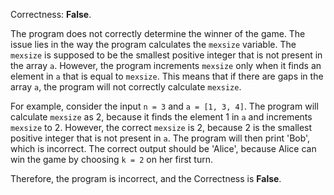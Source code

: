 Correctness: **False**.

The program does not correctly determine the winner of the game. The issue lies in the way the program calculates the `mexsize` variable. The `mexsize` is supposed to be the smallest positive integer that is not present in the array `a`. However, the program increments `mexsize` only when it finds an element in `a` that is equal to `mexsize`. This means that if there are gaps in the array `a`, the program will not correctly calculate `mexsize`.

For example, consider the input `n = 3` and `a = [1, 3, 4]`. The program will calculate `mexsize` as 2, because it finds the element 1 in `a` and increments `mexsize` to 2. However, the correct `mexsize` is 2, because 2 is the smallest positive integer that is not present in `a`. The program will then print 'Bob', which is incorrect. The correct output should be 'Alice', because Alice can win the game by choosing `k = 2` on her first turn.

Therefore, the program is incorrect, and the Correctness is **False**.